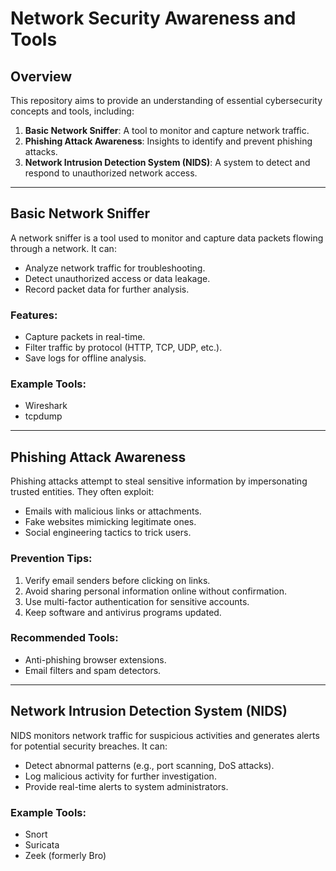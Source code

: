 # Network Security Awareness and Tools

## Overview
This repository aims to provide an understanding of essential cybersecurity concepts and tools, including:

1. **Basic Network Sniffer**: A tool to monitor and capture network traffic.
2. **Phishing Attack Awareness**: Insights to identify and prevent phishing attacks.
3. **Network Intrusion Detection System (NIDS)**: A system to detect and respond to unauthorized network access.

---

## Basic Network Sniffer
A network sniffer is a tool used to monitor and capture data packets flowing through a network. It can:

- Analyze network traffic for troubleshooting.
- Detect unauthorized access or data leakage.
- Record packet data for further analysis.

### Features:
- Capture packets in real-time.
- Filter traffic by protocol (HTTP, TCP, UDP, etc.).
- Save logs for offline analysis.

### Example Tools:
- Wireshark
- tcpdump

---

## Phishing Attack Awareness
Phishing attacks attempt to steal sensitive information by impersonating trusted entities. They often exploit:

- Emails with malicious links or attachments.
- Fake websites mimicking legitimate ones.
- Social engineering tactics to trick users.

### Prevention Tips:
1. Verify email senders before clicking on links.
2. Avoid sharing personal information online without confirmation.
3. Use multi-factor authentication for sensitive accounts.
4. Keep software and antivirus programs updated.

### Recommended Tools:
- Anti-phishing browser extensions.
- Email filters and spam detectors.

---

## Network Intrusion Detection System (NIDS)
NIDS monitors network traffic for suspicious activities and generates alerts for potential security breaches. It can:

- Detect abnormal patterns (e.g., port scanning, DoS attacks).
- Log malicious activity for further investigation.
- Provide real-time alerts to system administrators.

### Example Tools:
- Snort
- Suricata
- Zeek (formerly Bro)





